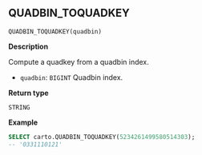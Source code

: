 ## QUADBIN_TOQUADKEY

```sql:signature
QUADBIN_TOQUADKEY(quadbin)
```

**Description**

Compute a quadkey from a quadbin index.

* `quadbin`: `BIGINT` Quadbin index.

**Return type**

`STRING`

**Example**

```sql
SELECT carto.QUADBIN_TOQUADKEY(5234261499580514303);
-- '0331110121'
```
